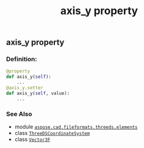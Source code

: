 ﻿---
title: axis_y property
second_title: Aspose.CAD for Python via .NET API References
description: 
type: docs
weight: 40
url: /python-net/aspose.cad.fileformats.threeds.elements/threedscoordinatesystem/axis_y/
is_root: false
---

## axis_y property

### Definition:
```python
@property
def axis_y(self):
    ...
@axis_y.setter
def axis_y(self, value):
    ...
```

### See Also
* module [`aspose.cad.fileformats.threeds.elements`](../../)
* class [`ThreeDSCoordinateSystem`](/cad/python-net/aspose.cad.fileformats.threeds.elements/threedscoordinatesystem)
* class [`Vector3F`](/cad/python-net/aspose.cad/vector3f)
